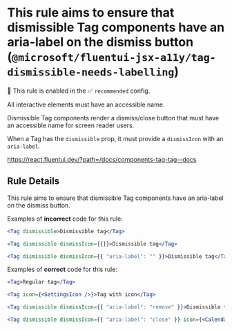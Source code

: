 # This rule aims to ensure that dismissible Tag components have an aria-label on the dismiss button (`@microsoft/fluentui-jsx-a11y/tag-dismissible-needs-labelling`)

💼 This rule is enabled in the ✅ `recommended` config.

<!-- end auto-generated rule header -->

All interactive elements must have an accessible name.

Dismissible Tag components render a dismiss/close button that must have an accessible name for screen reader users.

When a Tag has the `dismissible` prop, it must provide a `dismissIcon` with an `aria-label`.

<https://react.fluentui.dev/?path=/docs/components-tag-tag--docs>

## Rule Details

This rule aims to ensure that dismissible Tag components have an aria-label on the dismiss button.

Examples of **incorrect** code for this rule:

```jsx
<Tag dismissible>Dismissible tag</Tag>
```

```jsx
<Tag dismissible dismissIcon={{}}>Dismissible tag</Tag>
```

```jsx
<Tag dismissible dismissIcon={{ "aria-label": "" }}>Dismissible tag</Tag>
```

Examples of **correct** code for this rule:

```jsx
<Tag>Regular tag</Tag>
```

```jsx
<Tag icon={<SettingsIcon />}>Tag with icon</Tag>
```

```jsx
<Tag dismissible dismissIcon={{ "aria-label": "remove" }}>Dismissible tag</Tag>
```

```jsx
<Tag dismissible dismissIcon={{ "aria-label": "close" }} icon={<CalendarMonthRegular />}>Tag with icon</Tag>
```
